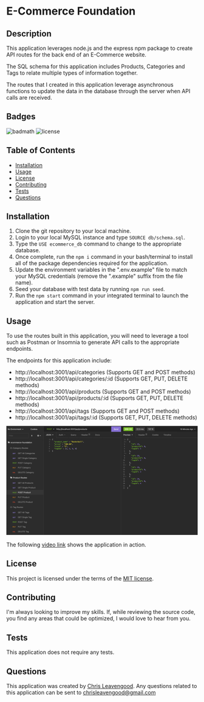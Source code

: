 # E-Commerce Foundation

## Description

This application leverages node.js and the express npm package to create API routes for the back end of an E-Commerce website. 

The SQL schema for this application includes Products, Categories and Tags to relate multiple types of information together. 

The routes that I created in this application leverage asynchronous functions to update the data in the database through the server when API calls are received.

## Badges

![badmath](https://img.shields.io/github/languages/top/lernantino/badmath) ![license](https://img.shields.io/github/license/Cleave13/ecommerce-foundation)

## Table of Contents

- [Installation](#installation)
- [Usage](#usage)
- [License](#license)
- [Contributing](#contributing)
- [Tests](#tests)
- [Questions](#questions)

## Installation

1. Clone the git repository to your local machine. 
2. Login to your local MySQL instance and type ``SOURCE db/schema.sql``.
3. Type the ``USE ecommerce_db`` command to change to the appropriate database.
4. Once complete, run the ``npm i`` command in your bash/terminal to install all of the package dependencies required for the application.
5. Update the environment variables in the ".env.example" file to match your MySQL credentials (remove the ".example" suffix from the file name).
6. Seed your database with test data by running ``npm run seed``. 
7. Run the ``npm start`` command in your integrated terminal to launch the application and start the server.

## Usage

To use the routes built in this application, you will need to leverage a tool such as Postman or Insomnia to generate API calls to the appropriate endpoints. 

The endpoints for this application include:

- http://localhost:3001/api/categories (Supports GET and POST methods)
- http://localhost:3001/api/categories/:id (Supports GET, PUT, DELETE methods)
- http://localhost:3001/api/products (Supports GET and POST methods)
- http://localhost:3001/api/products/:id (Supports GET, PUT, DELETE methods)
- http://localhost:3001/api/tags (Supports GET and POST methods)
- http://localhost:3001/api/tags/:id (Supports GET, PUT, DELETE methods)



![insomnia-api-calls](./public/images/insomnia-api-calls.png)

The following [video link]() shows the application in action.

## License

This project is licensed under the terms of the [MIT license](https://choosealicense.com/licenses/mit/).

## Contributing

I'm always looking to improve my skills. If, while reviewing the source code, you find any areas that could be optimized, I would love to hear from you.

## Tests

This application does not require any tests.

## Questions

This application was created by [Chris Leavengood](https://github.com/Cleave13). Any questions related to this application can be sent to chrisleavengood@gmail.com